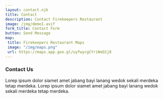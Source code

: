 ```yaml
---
layout: contact.njk
title: Contact
description: Contact Firekeepers Restaurant
image: /img/demo1.avif
form_title: Contact Form
button: Send Message
map: 
 title: Firekeepers Restaurant Maps
 image: "/img/maps.png"
 url: https://maps.app.goo.gl/uyfwycgCYriNeQ1j8
---
```

### Contact Us

Lorep ipsum dolor siamet amet jabang bayi lanang wedok sekali merdeka tetap merdeka. Lorep ipsum dolor siamet amet jabang bayi lanang wedok sekali merdeka tetap merdeka.

